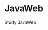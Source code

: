 
<!--
 * @Author: your name 
 * @Date: 2021-02-21 16:29:01  
 * @LastEditTime: 2021-02-21 20:09:15
 * @LastEditors: Please set LastEditors
 * @Description: In User Settings Edit   
 * @FilePath: \undefinedc:\Users\Yimning\Desktop\JavaScript\README.md
--> 
# JavaWeb
Study JavaWeb

  
